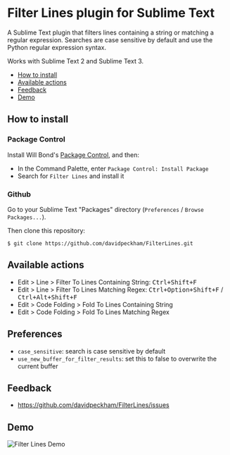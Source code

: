 # Filter Lines plugin for Sublime Text

A Sublime Text plugin that filters lines containing a string or matching a regular expression. Searches are case sensitive by default and use the Python regular expression syntax.

Works with Sublime Text 2 and Sublime Text 3.

* [How to install](#how-to-install)
* [Available actions](#available-actions)
* [Feedback](#feedback)
* [Demo](#demo)

## How to install ##

### Package Control ###

Install Will Bond's [Package Control](http://wbond.net/sublime_packages/package_control), and then:

* In the Command Palette, enter `Package Control: Install Package`
* Search for `Filter Lines` and install it

### Github ###

Go to your Sublime Text "Packages" directory (`Preferences` / `Browse Packages...`).

Then clone this repository:

    $ git clone https://github.com/davidpeckham/FilterLines.git

## Available actions ##

* Edit > Line > Filter To Lines Containing String:  <kbd>Ctrl+Shift+F</kbd>
* Edit > Line > Filter To Lines Matching Regex:  <kbd>Ctrl+Option+Shift+F</kbd> / <kbd>Ctrl+Alt+Shift+F</kbd>
* Edit > Code Folding > Fold To Lines Containing String
* Edit > Code Folding > Fold To Lines Matching Regex

## Preferences ##

* `case_sensitive`:  search is case sensitive by default
* `use_new_buffer_for_filter_results`:  set this to false to overwrite the current buffer

## Feedback ##

* https://github.com/davidpeckham/FilterLines/issues

## Demo ##

![Filter Lines Demo](https://dl.dropboxusercontent.com/u/44889921/filter_lines_demo.gif)
